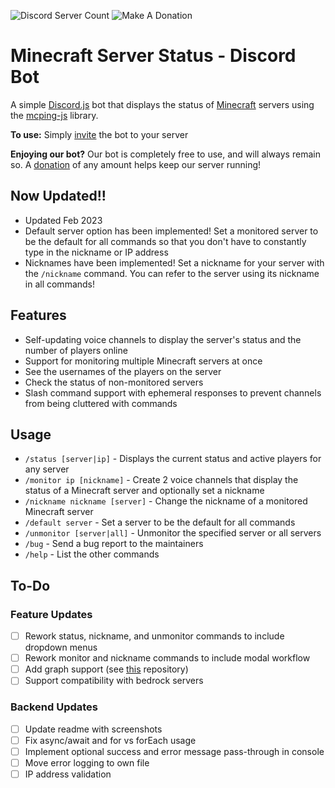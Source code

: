 ![Discord Server Count](https://img.shields.io/badge/dynamic/json?url=https%3A%2F%2Fachiommino.npkn.net%2Fmcstatus-discordbot&label=Servers&query=$.message&color=7289DA&logo=discord&logoColor=white)
![Make A Donation](https://img.shields.io/static/v1?label=&message=Donate&color=d9b811&logo=buymeacoffee&logoColor=white&link=https://www.buymeacoffee.com/rahulrao)

# Minecraft Server Status - Discord Bot

A simple [Discord.js](https://www.npmjs.com/package/discord.js) bot that displays the status of [Minecraft](https://minecraft.gamepedia.com) servers using the [mcping-js](https://www.npmjs.com/package/mcping-js) library.

**To use:** Simply [invite](https://discord.com/api/oauth2/authorize?client_id=788083161296273517&permissions=268435472&scope=bot%20applications.commands) the bot to your server

**Enjoying our bot?** Our bot is completely free to use, and will always remain so. A [donation](https://www.buymeacoffee.com/rahulrao) of any amount helps keep our server running!

## Now Updated!!

- Updated Feb 2023
- Default server option has been implemented! Set a monitored server to be the default for all commands so that you don't have to constantly type in the nickname or IP address
- Nicknames have been implemented! Set a nickname for your server with the `/nickname` command. You can refer to the server using its nickname in all commands!

## Features

- Self-updating voice channels to display the server's status and the number of players online
- Support for monitoring multiple Minecraft servers at once
- See the usernames of the players on the server
- Check the status of non-monitored servers
- Slash command support with ephemeral responses to prevent channels from being cluttered with commands

## Usage

- `/status [server|ip]` - Displays the current status and active players for any server
- `/monitor ip [nickname]` - Create 2 voice channels that display the status of a Minecraft server and optionally set a nickname
- `/nickname nickname [server]` - Change the nickname of a monitored Minecraft server
- `/default server` - Set a server to be the default for all commands
- `/unmonitor [server|all]` - Unmonitor the specified server or all servers
- `/bug` - Send a bug report to the maintainers
- `/help` - List the other commands

## To-Do

### Feature Updates
- [ ] Rework status, nickname, and unmonitor commands to include dropdown menus
- [ ] Rework monitor and nickname commands to include modal workflow
- [ ] Add graph support (see [this](https://github.com/cappig/MC-status-bot) repository)
- [ ] Support compatibility with bedrock servers

### Backend Updates
- [ ] Update readme with screenshots
- [ ] Fix async/await and for vs forEach usage
- [ ] Implement optional success and error message pass-through in console
- [ ] Move error logging to own file 
- [ ] IP address validation
